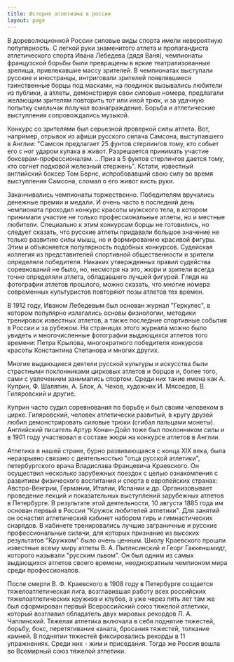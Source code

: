 ```yaml
---
title: История атлетизма в россии
layout: page
---
```

В дореволюционной России силовые виды спорта имели невероятную популярность. С легкой руки знаменитого атлета и пропагандиста атлетического спорта Ивана Лебедева (дядя Ваня), чемпионаты французской борьбы были превращены в яркие театрализованные зрелища, привлекавшие массу зрителей. В чемпионатах выступали русские и иностранцы, интриговали зрителей появлявшиеся таинственные борцы под масками, на поединок вызывались любители из публики, а атлеты, демонстрируя свои силовые номера, предлагали желающим зрителям повторить тот или иной трюк, и за удачную попытку смельчак получал вознаграждение. Борьба и атлетические выступления сопровождались музыкой.

Конкурс со зрителями был серьезной проверкой силы атлета. Вот, например, отрывок из афиши русского силача Самсона, выступавшего в Англии: "Самсон предлагает 25 фунтов стерлингов тому, кто собьет его с ног ударом кулака в живот. Разрешается принимать участие боксерам-профессионалам. ...Приз в 5 фунтов стерлингов дается тому, кто согнет подковой железный стержень". Кстати, известный английский боксер Том Бернс, испробовавший свою силу во время выступления Самсона, сломал о его живот кисть руки.

Заканчивались чемпионаты торжественно. Победителям вручались денежные премии и медали. И очень часто в последний день чемпионата проходил конкурс красоты мужского тела, в котором принимали участие не только профессиональные атлеты, но и местные любители. Специально к этим конкурсам борцы не готовились, но следует сказать, что русские атлеты придавали большое значение не только развитию силы мышц, но и формированию красивой фигуры. Этим и объясняется популярность подобных конкурсов. Судейская коллегия из представителей спортивной общественности и зрители определяли победителя. Никаких утвержденных правил судейства соревнований не было, но, несмотря на это, жюри и зрители всегда точно определяли атлета, обладавшего лучшей фигурой. Глядя на фотографии атлетов прошлого, можно сказать, что многие номера современных культуристов повторяют позы атлетов тех времен.

В 1912 году, Иваном Лебедевым был основан журнал "Геркулес", в котором популярно излагались основы физиологии, методики тренировок известных атлетов, а также последние спортивные события в России и за рубежом. На страницах этого журнала можно было увидеть и многочисленные фотографии выдающихся атлетов того времени: Петра Крылова, многократного победителя конкурсов красоты Константина Степанова и многих других.

Многие выдающиеся деятели русской культуры и искусства были страстными поклонниками цирковых атлетов и борцов и, более того, сами с увлечением занимались спортом. Среди них такие имена как А. Куприн, Ф. Шаляпин, А. Блок, А. Чехов, художник И. Мясоедов, В. Гиляровский и другие.

Куприн часто судил соревнования по борьбе и был своим человеком в цирке. Гиляровский, человек атлетически развитый, в кругу друзей любил демонстрировать силовые трюки (сгибал пальцами монеты). Английский писатель Артур Конан-Дойл тоже был поклонником силы и в 1901 году участвовал в составе жюри на конкурсе атлетов в Англии.

Атлетика в нашей стране, бурно развивающаяся с конца XIX века, была неразрывно связано с деятельностью "отца русской атлетики", петербургского врача Владислава Францевича Краевского. Он осуществил несколько зарубежных поездок с целью ознакомления с развитием физического воспитания и спорта в европейских странах: Австро-Венгрии, Германии, Италии, Испании и др. Организовывает проведение лекций и показательных выступлений зарубежных атлетов в Петербурге. В результате этой деятельности, 10 августа 1885 года им основан первый в России "Кружок любителей атлетики". Для занятий он оснастил атлетический кабинет набором гирь и гимнастических снарядов. В кабинете тренировались лучшие заграничные и русские профессиональные силачи, для которых признание из высоких результатов "Кружком" было очень ценным. Школу Краевского прошли известные всему миру атлеты В. А. Пытлясинский и Георг Гаккеншмидт, которого называли "русским львом". Он был одним из самых выдающихся атлетов своего времени, неоднократным чемпионом мира среди профессионалов.

После смерти В. Ф. Краевского в 1908 году в Петербурге создается тяжелоатлетическая лига, возглавившая работу всех российских тяжелоатлетических кружков и клубов, а уже через пять лет там же был сформирован первый Всероссийский союз тяжелой атлетики, который возглавил обладатель двух мировых рекордов Л. А. Чаплинский. Тяжелая атлетика включала в себя поднятие тяжестей, борьбу, бокс, перетягивание каната, бросания тяжестей, толкание камней. В поднятии тяжестей фиксировались рекорды в 11 упражнениях. Среди них - жим и приседания. Тогда же Россия вошла во Всемирный союз тяжелой атлетики.